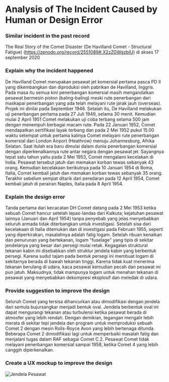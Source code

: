 # Analysis of The Incident Caused by Human or Design Error
### Similar incident in the past record
The Real Story of the Comet Disaster (De Havilland Comet - Structural Fatigue) 
(https://zenodo.org/record/2551089#.X2zZGWgzbIU) di akses 17 september 2020

### Explain why the incident happened
De Havilland Comet merupakan pesawat jet komersial pertama pasca PD II yang dikembangkan dan diproduksi oleh pabrikan de Havilland, Inggris. Pada masa itu semua kini penerbangan komersial masih mengandalkan pesawat bermesin piston (baling-baling) meski rute penerbangan dari maskapai penerbangan yang ada telah melayani rute jarak jauh (overseas). Projek ini dinilai pada September 1946.  Setalah itu, De Havilland melakukan uji penerbangan pertama pada 27 Juli 1949, selama 30 menit. Kemudian mulai 2 April 1951 Comet melakukan uji coba terbang selama 500 jam dengan menempuh berbagai macam rute. Pada 22 Januari 1952, Comet mendapatkan sertifikasi layak terbang dan pada 2 Mei 1952 pukul 15.00 waktu setempat untuk pertama kalinya Comet melayani rute penerbangan komersial dari London Airport (Heathrow) menuju Johannesburg, Afrika Selatan. Saat itulah era baru dimulai dalam dunia penerbangan komersial dengan diperkenalkannya rute antar negara dengan pesawat jet. 
Sayangnya tepat satu tahun yaitu pada 2 Mei 1953, Comet mengalami kecelakan di India. Pesawat tersebut jatuh dan memakan korban tewas sebanyak 43 orang. Kemudian kecelakaan berikutnya pada 10 Januari 1954 di Roma, Italia, Comet kembali jatuh dan memakan korban tewas sebanyak 35 orang. Terakhir sebelum sempat ditarik dari peredaran pada 12 April 1954, Comet kembali jatuh di perairan Naples, Italia pada 8 April 1954.

### Explain the design error
Tanda pertama dari kecacatan DH Comet datang pada 2 Mei 1953 ketika sebuah Comet hancur setelah lepas-landas dari Kalkuta; kejatuhan pesawat lainnya (Januari dan April 1954) tanpa penyebab yang jelas menyebabkan seluruh armada tidak diterbangkan untuk investigasi. Setelah sisa dari kecelakaan di Italia ditemukan dan di investigasi pada Februari 1955, seperti yang diperkirakan, masalahnya adalah fatig logam. Setelah ribuan kenaikan dan penurunan yang bertekanan, logam "fuselage" yang tipis di sekitar jendelanya yang besar dan persegi mulai retak. Kegagalan struktural tekanan kabin ini disebabkan oleh struktur jendela kabin yang berbentuk persegi. Karena sudut tajam pada bentuk persegi ini membuat logam di sekitarnya berada di bawah tekanan tinggi. Karena tidak kuat menerima tekanan berulang di udara, kaca pesawat kemudian pecah dan pesawat ini pun jatuh. Maksudnya, tidak mampunya logam untuk menahan tekanan di pesawat yang menyebabkan dekompresi eksplosif dan meledak di udara.

### Provide suggestion to improve the design
Seluruh Comet yang tersisa dihancurkan atau dimodifikasi dengan jendela dari semula bujursangkar menjadi bentuk oval. Jendela berbentuk oval ini dapat mengurangi tekanan atau turbulensi ketika pesawat berada di atmosfer yang lebih rendah. Dengan demikian, tegangan mengalir lebih merata di sekitar tepi jendela dan program untuk memproduksi sebuah Comet 2 dengan mesin Rolls-Royce Avon yang lebih bertenaga ditunda. Beberapa Comet 2 dimodifikasi lagi untuk memperbaiki masalah fatig dan menjalani tugas dalam RAF sebagai Comet C.2. Pesawat Comet tidak melayani penerbangan komersial sampai 1958, ketika Comet 4 yang lebih canggih diperkenalkan.

### Create a UX mockup to improve the design
![Jendela Pesawat](https://user-images.githubusercontent.com/55974755/94262274-6cc34780-ff5d-11ea-8523-39ff97cf99b3.jpg)
